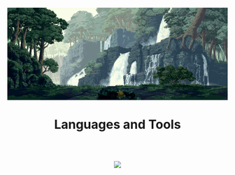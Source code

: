 <p><img align="center" alt="gif" width="1080" src="https://github.com/suleymanovdev/suleymanovdev/blob/main/wall.gif"/></p>

<h1 align="center">
  Languages and Tools
</h1>
<br><br>
<p align="center">
  <a href="https://skillicons.dev">
    <img src="https://skillicons.dev/icons?i=git,linux,docker,azure,cpp,cs,dotnet,ts,js,react,python,mongodb,postgresql,sqlite,mysql,firebase,vscode,rider,,postman" />
  </a>
</p>
